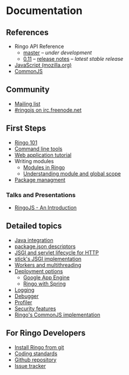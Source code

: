 # Documentation

<style>
.content h1 { display: none; }
#documentation-right { display: inline-block; width: 50%; float: right; }
#documentation-left { display: inline-block; width: 50%; }
@media screen and (max-width: 960px) {#documentation-left, #documentation-right { float: none; display: block; width: 100%;}}
</style>


<div id="documentation-right">

## References

  * Ringo API Reference
    * [master](/api/master/index.html) &ndash; <em>under development</em>
    * [0.11](/api/0.11/index.html) &ndash; [release notes](release_0_11)  &ndash; <em>latest stable release</em>
  * [JavaScript (mozilla.org)](https://developer.mozilla.org/en/JavaScript/Reference)
  * [CommonJS](http://wiki.commonjs.org/wiki/CommonJS)

## Community

  * [Mailing list](http://groups.google.com/group/ringojs)
  * [#ringojs on irc.freenode.net](http://ringojs.com/bot/join)

</div>

<div id="documentation-left">

## First Steps

 * [Ringo 101](ringo_101)
 * [Command line tools](commandline_tools)
 * [Web application tutorial](/tutorial/)
 * Writing modules
   * [Modules in Ringo](modules)
   * [Understanding module and global scope](module_and_global_scope)
 * [Package managment](package_management)

### Talks and Presentations

 * [RingoJS - An Introduction](../talks-presentations/ringo-an-introduction)

## Detailed topics

  * [Java integration](java_integration)
  * [package.json descriptors](package_descriptors)
  * [JSGI and servlet lifecycle for HTTP](jsgi_servlet_lifecycle)
  * [stick's JSGI implementation](stick_jsgi_implementation)
  * [Workers and multithreading](workers)
  * [Deployment options](deployment)
    * [Google App Engine](google_appengine)
    * [Ringo with Spring](ringo_with_spring)
  * [Logging](logging)
  * [Debugger](debugger)
  * [Profiler](profiler)
  * [Security features](security_features)
  * [Ringo's CommonJS implementation](commonjs_implementation)

## For Ringo Developers

  * [Install Ringo from git](ringo_from_git)
  * [Coding standards](coding_standards)
  * [Github repository](http://github.com/ringo/ringojs)
  * [Issue tracker](http://github.com/ringo/ringojs/issues)

</div>
